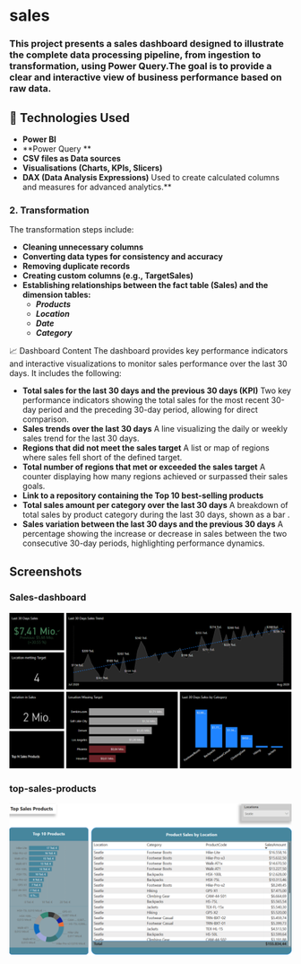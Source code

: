# sales
### This project presents a **sales dashboard** designed to illustrate the complete data processing pipeline, **from ingestion to transformation**, using **Power Query**.The goal is to provide a clear and interactive view of business performance based on raw data.

## 🔧 Technologies Used

- **Power BI**
- **Power Query **
- **CSV  files as Data sources**
- **Visualisations (Charts, KPIs, Slicers)**
- **DAX (Data Analysis Expressions)**
  Used to create calculated columns and measures for advanced analytics.**

### 2. **Transformation**
The transformation steps include:
- **Cleaning unnecessary columns**
- **Converting data types for consistency and accuracy**
- **Removing duplicate records**
- **Creating custom columns (e.g., TargetSales)**
- **Establishing relationships between the fact table (Sales) and the dimension tables:**
  - ***Products***
  - ***Location***
  - ***Date***
  - ***Category***

📈 Dashboard Content 
The dashboard provides key performance indicators and interactive visualizations to monitor sales performance over the last 30 days. It includes the following:
- **Total sales for the last 30 days and the previous 30 days (KPI)**
  Two key performance indicators showing the total sales for the most recent 30-day period and the preceding 30-day period, allowing for direct comparison.
- **Sales trends over the last 30 days**
  A line  visualizing the daily or weekly sales trend for the last 30 days.
- **Regions that did not meet the sales target**
  A list or map of regions where sales fell short of the defined target.
- **Total number of regions that met or exceeded the sales target**
  A counter displaying how many regions achieved or surpassed their sales goals.
- **Link to a repository containing the Top 10 best-selling products**
- **Total sales amount per category over the last 30 days**
  A breakdown of total sales by product category during the last 30 days, shown as a bar .
- **Sales variation between the last 30 days and the previous 30 days**
  A percentage showing the increase or decrease in sales between the two consecutive 30-day periods, highlighting performance dynamics.


## Screenshots
###
### Sales-dashboard
![Sales-dashboard.png](screenshots%2FSales-dashboard.png)
###
### top-sales-products
![top-sales-products.png](screenshots%2Ftop-sales-products.png)

